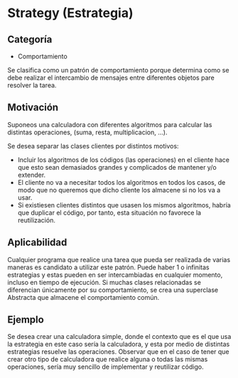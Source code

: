 # Strategy (Estrategia) 

## Categoría
* Comportamiento

Se clasifica como un patrón de comportamiento porque determina como se debe realizar el intercambio de mensajes entre 
diferentes objetos pare resolver la tarea.

## Motivación
Suponeos una calculadora con diferentes algoritmos para calcular las distintas operaciones, 
(suma, resta, multiplicacion, ...). 

Se desea separar las clases clientes por distintos motivos: 
* Incluir los algoritmos de los códigos (las operaciones) en el cliente hace que esto sean demasiados grandes y 
complicados de mantener y/o extender.
* El cliente no va a necesitar todos los algoritmos en todos los casos, de modo que no queremos que dicho cliente los 
almacene si no los va a usar.
* Si existiesen clientes distintos que usasen los mismos algoritmos, habría que duplicar el código, por tanto, esta 
situación no favorece la reutilización.

## Aplicabilidad
Cualquier programa que realice una tarea que pueda ser realizada de varias maneras es candidato a utilizar este patrón.
Puede haber 1 o infinitas estrategias y estas pueden en ser intercambiadas en cualquier momento, incluso en tiempo de 
ejecución.  Si muchas clases relacionadas se diferencian únicamente por su comportamiento, se crea una superclase Abstracta
que almacene el comportamiento común.

## Ejemplo
Se desea crear una calculadora simple, donde el contexto que es el que usa la estrategia en este caso sería la calculadora,
y esta por medio de distintas estrategias resuelve las operaciones.
Observar que en el caso de tener que crear otro tipo de calculadora que realice alguna o todas las mismas operaciones, 
sería muy sencillo de implementar y reutilizar código.

